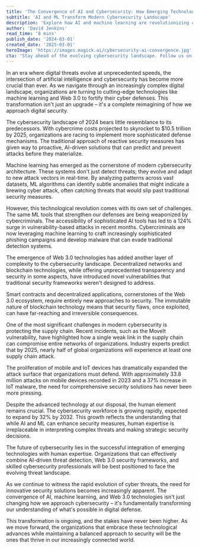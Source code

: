 ```yaml
---
title: 'The Convergence of AI and Cybersecurity: How Emerging Technologies Are Reshaping Digital Defense'
subtitle: 'AI and ML Transform Modern Cybersecurity Landscape'
description: 'Explore how AI and machine learning are revolutionizing cybersecurity defenses while creating new challenges. With cybercrime costs projected to reach $10.5 trillion by 2025, organizations are racing to implement sophisticated AI-driven solutions that can predict and prevent attacks before they occur.'
author: 'David Jenkins'
read_time: '8 mins'
publish_date: '2024-03-01'
created_date: '2025-03-01'
heroImage: 'https://images.magick.ai/cybersecurity-ai-convergence.jpg'
cta: 'Stay ahead of the evolving cybersecurity landscape. Follow us on LinkedIn for daily insights on AI, machine learning, and the future of digital defense.'
---
```


In an era where digital threats evolve at unprecedented speeds, the intersection of artificial intelligence and cybersecurity has become more crucial than ever. As we navigate through an increasingly complex digital landscape, organizations are turning to cutting-edge technologies like machine learning and Web 3.0 to fortify their cyber defenses. This transformation isn't just an upgrade – it's a complete reimagining of how we approach digital security.

The cybersecurity landscape of 2024 bears little resemblance to its predecessors. With cybercrime costs projected to skyrocket to $10.5 trillion by 2025, organizations are racing to implement more sophisticated defense mechanisms. The traditional approach of reactive security measures has given way to proactive, AI-driven solutions that can predict and prevent attacks before they materialize.

Machine learning has emerged as the cornerstone of modern cybersecurity architecture. These systems don't just detect threats; they evolve and adapt to new attack vectors in real-time. By analyzing patterns across vast datasets, ML algorithms can identify subtle anomalies that might indicate a brewing cyber attack, often catching threats that would slip past traditional security measures.

However, this technological revolution comes with its own set of challenges. The same ML tools that strengthen our defenses are being weaponized by cybercriminals. The accessibility of sophisticated AI tools has led to a 124% surge in vulnerability-based attacks in recent months. Cybercriminals are now leveraging machine learning to craft increasingly sophisticated phishing campaigns and develop malware that can evade traditional detection systems.

The emergence of Web 3.0 technologies has added another layer of complexity to the cybersecurity landscape. Decentralized networks and blockchain technologies, while offering unprecedented transparency and security in some aspects, have introduced novel vulnerabilities that traditional security frameworks weren't designed to address.

Smart contracts and decentralized applications, cornerstones of the Web 3.0 ecosystem, require entirely new approaches to security. The immutable nature of blockchain technology means that security flaws, once exploited, can have far-reaching and irreversible consequences.

One of the most significant challenges in modern cybersecurity is protecting the supply chain. Recent incidents, such as the MoveIt vulnerability, have highlighted how a single weak link in the supply chain can compromise entire networks of organizations. Industry experts predict that by 2025, nearly half of global organizations will experience at least one supply chain attack.

The proliferation of mobile and IoT devices has dramatically expanded the attack surface that organizations must defend. With approximately 33.8 million attacks on mobile devices recorded in 2023 and a 37% increase in IoT malware, the need for comprehensive security solutions has never been more pressing.

Despite the advanced technology at our disposal, the human element remains crucial. The cybersecurity workforce is growing rapidly, expected to expand by 32% by 2032. This growth reflects the understanding that while AI and ML can enhance security measures, human expertise is irreplaceable in interpreting complex threats and making strategic security decisions.

The future of cybersecurity lies in the successful integration of emerging technologies with human expertise. Organizations that can effectively combine AI-driven threat detection, Web 3.0 security frameworks, and skilled cybersecurity professionals will be best positioned to face the evolving threat landscape.

As we continue to witness the rapid evolution of cyber threats, the need for innovative security solutions becomes increasingly apparent. The convergence of AI, machine learning, and Web 3.0 technologies isn't just changing how we approach cybersecurity – it's fundamentally transforming our understanding of what's possible in digital defense.

This transformation is ongoing, and the stakes have never been higher. As we move forward, the organizations that embrace these technological advances while maintaining a balanced approach to security will be the ones that thrive in our increasingly connected world.